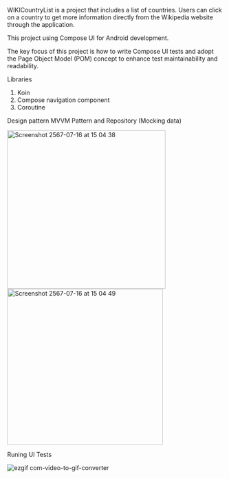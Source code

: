 
WIKICountryList is a project that includes a list of countries. 
Users can click on a country to get more information directly from the Wikipedia website through the application.

This project using Compose UI for Android development.

The key focus of this project is how to write Compose UI tests and adopt the Page Object Model (POM) concept to enhance test maintainability and readability.

Libraries

1. Koin
2. Compose navigation component
3. Coroutine

Design pattern MVVM Pattern and Repository (Mocking data)

<img width="368" alt="Screenshot 2567-07-16 at 15 04 38" src="https://github.com/user-attachments/assets/a78b3b0a-ae75-4804-8137-a022b81859aa">
<img width="362" alt="Screenshot 2567-07-16 at 15 04 49" src="https://github.com/user-attachments/assets/30e36d56-f98f-47ca-ad90-4e310697650c">


Runing UI Tests

![ezgif com-video-to-gif-converter](https://github.com/user-attachments/assets/3f651c90-7911-421b-9d04-68affc229d77)
